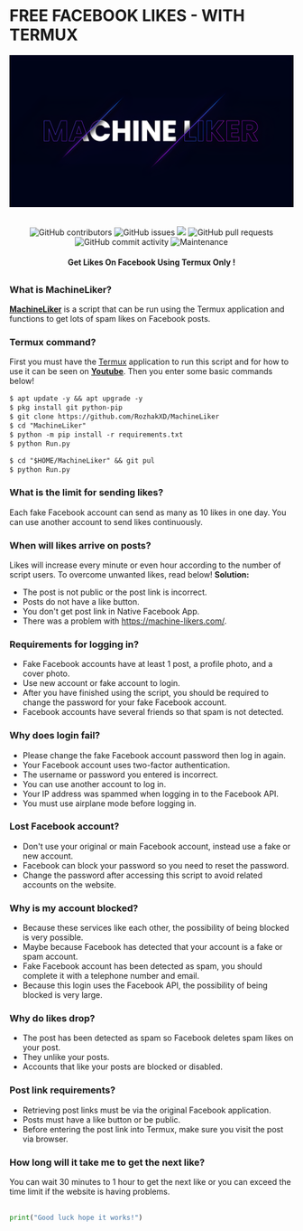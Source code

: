 # FREE FACEBOOK LIKES - WITH TERMUX
<div align="center">
  <img src="Data/MachineLiker.png">
  <br>
  <br>
  <p>
    <img alt="GitHub contributors" src="https://img.shields.io/github/contributors/rozhakxd/MachineLiker">
    <img alt="GitHub issues" src="https://img.shields.io/github/issues/rozhakxd/MachineLiker">
    <img src="https://img.shields.io/badge/PRs-welcome-brightgreen.svg?style=shields">
    <img alt="GitHub pull requests" src="https://img.shields.io/github/issues-pr/rozhakxd/MachineLiker">
    <img alt="GitHub commit activity" src="https://img.shields.io/github/commit-activity/m/rozhakxd/MachineLiker">
    <img alt="Maintenance" src="https://img.shields.io/maintenance/no/2023">
  </p>
  <h4> Get Likes On Facebook Using Termux Only ! </h4>
</div>

##

### What is MachineLiker?
[**MachineLiker**](https://github.com/RozhakXD/MachineLiker) is a script that can be run using the Termux application and functions to get lots of spam likes on Facebook posts.

### Termux command?
First you must have the [Termux](https://f-droid.org/repo/com.termux_118.apk) application to run this script and for how to use it can be seen on [**Youtube**](https://www.youtube.com/rozhakid). Then you enter some basic commands below!
```
$ apt update -y && apt upgrade -y
$ pkg install git python-pip
$ git clone https://github.com/RozhakXD/MachineLiker
$ cd "MachineLiker"
$ python -m pip install -r requirements.txt
$ python Run.py
```

```
$ cd "$HOME/MachineLiker" && git pul
$ python Run.py
```

### What is the limit for sending likes?
Each fake Facebook account can send as many as 10 likes in one day. You can use another account to send likes continuously.

### When will likes arrive on posts?
Likes will increase every minute or even hour according to the number of script users. To overcome unwanted likes, read below!
**Solution:**
- The post is not public or the post link is incorrect.
- Posts do not have a like button.
- You don't get post link in Native Facebook App.
- There was a problem with https://machine-likers.com/.

### Requirements for logging in?

- Fake Facebook accounts have at least 1 post, a profile photo, and a cover photo.
- Use new account or fake account to login.
- After you have finished using the script, you should be required to change the password for your fake Facebook account.
- Facebook accounts have several friends so that spam is not detected.

### Why does login fail?

- Please change the fake Facebook account password then log in again.
- Your Facebook account uses two-factor authentication.
- The username or password you entered is incorrect.
- You can use another account to log in.
- Your IP address was spammed when logging in to the Facebook API.
- You must use airplane mode before logging in.

### Lost Facebook account?

- Don't use your original or main Facebook account, instead use a fake or new account.
- Facebook can block your password so you need to reset the password.
- Change the password after accessing this script to avoid related accounts on the website.

### Why is my account blocked?

- Because these services like each other, the possibility of being blocked is very possible.
- Maybe because Facebook has detected that your account is a fake or spam account.
- Fake Facebook account has been detected as spam, you should complete it with a telephone number and email.
- Because this login uses the Facebook API, the possibility of being blocked is very large.

### Why do likes drop?

- The post has been detected as spam so Facebook deletes spam likes on your post.
- They unlike your posts.
- Accounts that like your posts are blocked or disabled.

### Post link requirements?
- Retrieving post links must be via the original Facebook application.
- Posts must have a like button or be public.
- Before entering the post link into Termux, make sure you visit the post via browser.

### How long will it take me to get the next like?
You can wait 30 minutes to 1 hour to get the next like or you can exceed the time limit if the website is having problems.

##
```python
print("Good luck hope it works!")
```
##
